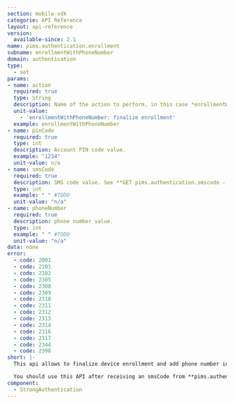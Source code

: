 ```yaml
---
section: mobile-sdk
categorie: API Reference
layout: api-reference
version:
  available-since: 2.1
name: pims.authentication.enrollment
subname: enrollmentWithPhoneNumber
domain: authentication
type: 
  - set
params:
- name: action
  required: true
  type: String
  description: Name of the action to perform, in this case *enrollmentWithPhoneNumber*.
  unit-value:
    - 'enrollmentWithPhoneNumber: finalize enrollment'
  example: enrollmentWithPhoneNumber
- name: pinCode
  required: true
  type: int
  description: Account PIN code value.
  example: "1234"
  unit-value: n/a
- name: smsCode
  required: true
  description: SMS code value. See **GET pims.authentication.smscode - phoneNumberCertification**.
  type: int
  example: " " #TODO
  unit-value: "n/a"
- name: phoneNumber
  required: true
  description: phone number value.
  type: int
  example: " " #TODO
  unit-value: "n/a"
data: none
error:
  - code: 2001
  - code: 2101
  - code: 2102
  - code: 2305
  - code: 2308
  - code: 2309
  - code: 2310
  - code: 2311
  - code: 2312
  - code: 2313
  - code: 2314
  - code: 2316
  - code: 2317
  - code: 2344
  - code: 2390
short: |-
  This api allows to finalize device enrollment and add phone number in the same time.

  You should use this API after receiving an smsCode from **pims.authentication.smscode - phoneNumberCertification**.
component:
  - StrongAuthentication
---
```

